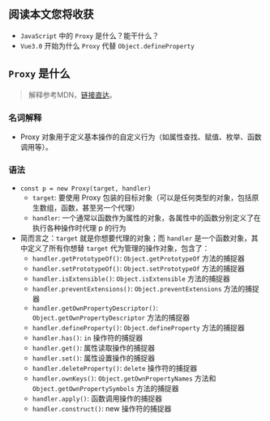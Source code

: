 ## 阅读本文您将收获
* `JavaScript` 中的 `Proxy` 是什么？能干什么？
* `Vue3.0` 开始为什么 `Proxy` 代替 `Object.defineProperty`

## `Proxy` 是什么
> 解释参考MDN，[链接直达](https://developer.mozilla.org/zh-CN/docs/Web/JavaScript/Reference/Global_Objects/Proxy)。

### 名词解释
* Proxy 对象用于定义基本操作的自定义行为（如属性查找、赋值、枚举、函数调用等）。

### 语法
* `const p = new Proxy(target, handler)`
	* `target`: 要使用 Proxy 包装的目标对象（可以是任何类型的对象，包括原生数组，函数，甚至另一个代理）
	* `handler`: 一个通常以函数作为属性的对象，各属性中的函数分别定义了在执行各种操作时代理 p 的行为
* 简而言之：`target` 就是你想要代理的对象；而 `handler` 是一个函数对象，其中定义了所有你想替 `target` 代为管理的操作对象，包含了：
	* `handler.getPrototypeOf()`: `Object.getPrototypeOf` 方法的捕捉器
	* `handler.setPrototypeOf()`: `Object.setPrototypeOf` 方法的捕捉器
	* `handler.isExtensible()`: `Object.isExtensible` 方法的捕捉器
	* `handler.preventExtensions()`: `Object.preventExtensions` 方法的捕捉器
	* `handler.getOwnPropertyDescriptor()`: `Object.getOwnPropertyDescriptor` 方法的捕捉器
	* `handler.defineProperty()`: `Object.defineProperty` 方法的捕捉器
	* `handler.has()`: `in` 操作符的捕捉器
	* `handler.get()`: 属性读取操作的捕捉器
	* `handler.set()`: 属性设置操作的捕捉器
	* `handler.deleteProperty()`: `delete` 操作符的捕捉器
	* `handler.ownKeys()`: `Object.getOwnPropertyNames` 方法和 `Object.getOwnPropertySymbols` 方法的捕捉器
	* `handler.apply()`: 函数调用操作的捕捉器
	* `handler.construct()`: new 操作符的捕捉器

